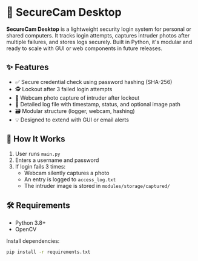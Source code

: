 # 🔐 SecureCam Desktop

**SecureCam Desktop** is a lightweight security login system for personal or shared computers. It tracks login attempts, captures intruder photos after multiple failures, and stores logs securely. Built in Python, it's modular and ready to scale with GUI or web components in future releases.

## ✨ Features

- ✅ Secure credential check using password hashing (SHA-256)
- 🕵️ Lockout after 3 failed login attempts
- 📸 Webcam photo capture of intruder after lockout
- 📝 Detailed log file with timestamp, status, and optional image path
- 🗃️ Modular structure (logger, webcam, hashing)
- 💡 Designed to extend with GUI or email alerts

## 🧠 How It Works

1. User runs `main.py`
2. Enters a username and password
3. If login fails 3 times:
   - Webcam silently captures a photo
   - An entry is logged to `access_log.txt`
   - The intruder image is stored in `modules/storage/captured/`

## 🛠️ Requirements

- Python 3.8+
- OpenCV

Install dependencies:

```bash
pip install -r requirements.txt
